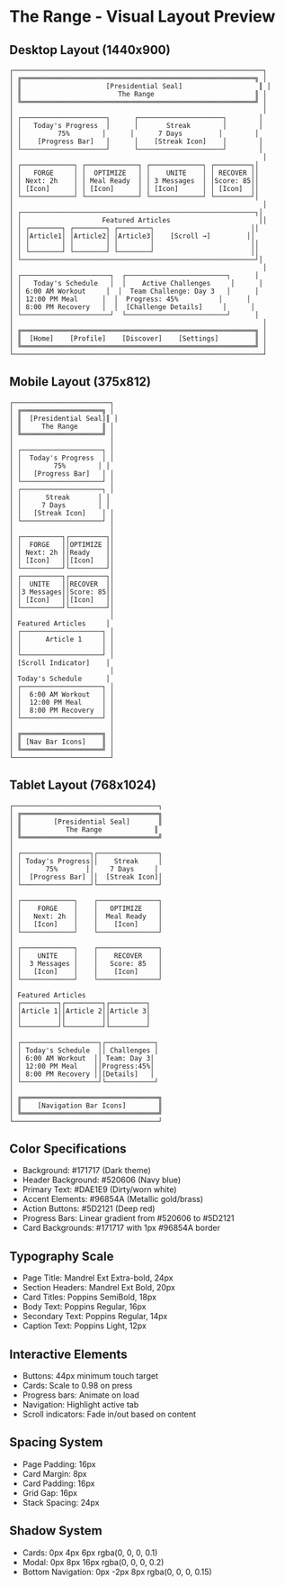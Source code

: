 # The Range - Visual Layout Preview

## Desktop Layout (1440x900)

```
┌──────────────────────────────────────────────────────────────┐
│ ╔══════════════════════════════════════════════════════════╗ │
│ ║                     [Presidential Seal]                   ║ │
│ ║                        The Range                         ║ │
│ ╚══════════════════════════════════════════════════════════╝ │
│                                                              │
│ ┌─────────────────────┐      ┌─────────────────────┐        │
│ │   Today's Progress  │      │       Streak        │        │
│ │         75%        │      │      7 Days         │        │
│ │    [Progress Bar]   │      │    [Streak Icon]    │        │
│ └─────────────────────┘      └─────────────────────┘        │
│                                                              │
│ ┌─────────────┐ ┌─────────────┐ ┌─────────────┐ ┌─────────┐│
│ │   FORGE     │ │  OPTIMIZE   │ │    UNITE    │ │ RECOVER ││
│ │ Next: 2h    │ │ Meal Ready  │ │ 3 Messages  │ │Score: 85││
│ │ [Icon]      │ │ [Icon]      │ │ [Icon]      │ │ [Icon]  ││
│ └─────────────┘ └─────────────┘ └─────────────┘ └─────────┘│
│                                                              │
│ ┌──────────────────────────────────────────────────────────┐│
│ │                    Featured Articles                      ││
│ │ ┌────────┐ ┌────────┐ ┌────────┐                        ││
│ │ │Article1│ │Article2│ │Article3│    [Scroll →]         ││
│ │ │        │ │        │ │        │                        ││
│ │ └────────┘ └────────┘ └────────┘                        ││
│ └──────────────────────────────────────────────────────────┘│
│                                                              │
│ ┌──────────────────────┐  ┌─────────────────────────┐      │
│ │   Today's Schedule   │  │    Active Challenges     │      │
│ │ 6:00 AM Workout     │  │  Team Challenge: Day 3   │      │
│ │ 12:00 PM Meal      │  │  Progress: 45%          │      │
│ │ 8:00 PM Recovery   │  │  [Challenge Details]     │      │
│ └──────────────────────┘  └─────────────────────────┘      │
│                                                              │
│ ╔══════════════════════════════════════════════════════════╗ │
│ ║  [Home]    [Profile]    [Discover]    [Settings]         ║ │
│ ╚══════════════════════════════════════════════════════════╝ │
└──────────────────────────────────────────────────────────────┘

```

## Mobile Layout (375x812)

```
┌────────────────────────┐
│ ╔════════════════════╗ │
│ ║  [Presidential Seal]║ │
│ ║     The Range      ║ │
│ ╚════════════════════╝ │
│                        │
│ ┌────────────────────┐ │
│ │  Today's Progress  │ │
│ │        75%        │ │
│ │   [Progress Bar]   │ │
│ └────────────────────┘ │
│ ┌────────────────────┐ │
│ │      Streak       │ │
│ │     7 Days        │ │
│ │   [Streak Icon]    │ │
│ └────────────────────┘ │
│                        │
│ ┌──────────┐┌─────────┐│
│ │  FORGE   ││OPTIMIZE ││
│ │ Next: 2h ││Ready    ││
│ │ [Icon]   ││[Icon]   ││
│ └──────────┘└─────────┘│
│ ┌──────────┐┌─────────┐│
│ │  UNITE   ││RECOVER  ││
│ │3 Messages││Score: 85││
│ │ [Icon]   ││[Icon]   ││
│ └──────────┘└─────────┘│
│                        │
│ Featured Articles     │
│ ┌────────────────────┐ │
│ │      Article 1     │ │
│ │                    │ │
│ └────────────────────┘ │
│ [Scroll Indicator]    │
│                        │
│ Today's Schedule      │
│ ┌────────────────────┐ │
│ │  6:00 AM Workout   │ │
│ │  12:00 PM Meal     │ │
│ │  8:00 PM Recovery  │ │
│ └────────────────────┘ │
│                        │
│ ╔════════════════════╗ │
│ ║ [Nav Bar Icons]    ║ │
│ ╚════════════════════╝ │
└────────────────────────┘
```

## Tablet Layout (768x1024)

```
┌────────────────────────────────────┐
│ ╔══════════════════════════════════╗
│ ║        [Presidential Seal]       ║
│ ║           The Range             ║
│ ╚══════════════════════════════════╝
│
│ ┌─────────────────┐┌───────────────┐
│ │ Today's Progress││    Streak     │
│ │      75%       ││    7 Days     │
│ │  [Progress Bar] ││  [Streak Icon]│
│ └─────────────────┘└───────────────┘
│
│ ┌─────────────┐    ┌───────────────┐
│ │    FORGE    │    │   OPTIMIZE    │
│ │   Next: 2h  │    │  Meal Ready   │
│ │   [Icon]    │    │    [Icon]     │
│ └─────────────┘    └───────────────┘
│
│ ┌─────────────┐    ┌───────────────┐
│ │    UNITE    │    │    RECOVER    │
│ │  3 Messages │    │   Score: 85   │
│ │   [Icon]    │    │    [Icon]     │
│ └─────────────┘    └───────────────┘
│
│ Featured Articles
│ ┌─────────┐┌─────────┐┌─────────┐
│ │Article 1││Article 2││Article 3│
│ │         ││         ││         │
│ └─────────┘└─────────┘└─────────┘
│
│ ┌───────────────────┐┌────────────┐
│ │ Today's Schedule  ││ Challenges │
│ │ 6:00 AM Workout  ││ Team: Day 3│
│ │ 12:00 PM Meal    ││Progress:45%│
│ │ 8:00 PM Recovery ││[Details]   │
│ └───────────────────┘└────────────┘
│
│ ╔══════════════════════════════════╗
│ ║    [Navigation Bar Icons]        ║
│ ╚══════════════════════════════════╝
└────────────────────────────────────┘
```

## Color Specifications

- Background: #171717 (Dark theme)
- Header Background: #520606 (Navy blue)
- Primary Text: #DAE1E9 (Dirty/worn white)
- Accent Elements: #96854A (Metallic gold/brass)
- Action Buttons: #5D2121 (Deep red)
- Progress Bars: Linear gradient from #520606 to #5D2121
- Card Backgrounds: #171717 with 1px #96854A border

## Typography Scale

- Page Title: Mandrel Ext Extra-bold, 24px
- Section Headers: Mandrel Ext Bold, 20px
- Card Titles: Poppins SemiBold, 18px
- Body Text: Poppins Regular, 16px
- Secondary Text: Poppins Regular, 14px
- Caption Text: Poppins Light, 12px

## Interactive Elements

- Buttons: 44px minimum touch target
- Cards: Scale to 0.98 on press
- Progress bars: Animate on load
- Navigation: Highlight active tab
- Scroll indicators: Fade in/out based on content

## Spacing System

- Page Padding: 16px
- Card Margin: 8px
- Card Padding: 16px
- Grid Gap: 16px
- Stack Spacing: 24px

## Shadow System

- Cards: 0px 4px 6px rgba(0, 0, 0, 0.1)
- Modal: 0px 8px 16px rgba(0, 0, 0, 0.2)
- Bottom Navigation: 0px -2px 8px rgba(0, 0, 0, 0.15)
